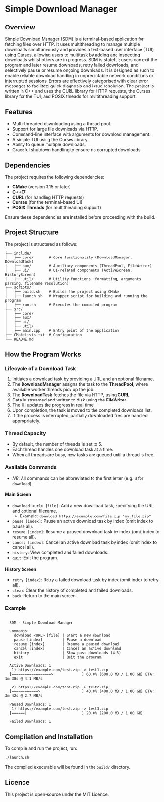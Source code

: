 # Simple Download Manager

## Overview
Simple Download Manager (SDM) is a terminal-based application for fetching files over HTTP. It uses multithreading to manage multiple downloads simultaneously and provides a text-based user interface (TUI) using Curses, allowing users to multitask by adding and inspecting downloads whilst others are in progress. SDM is stateful; users can exit the program and later resume downloads, retry failed downloads, and selectively pause or resume ongoing downloads. It is designed as such to enable reliable download handling in unpredictable network conditions or interrupted sessions. Errors are effectively categorised with clear error messages to facilitate quick diagnosis and issue resolution. The project is written in C++ and uses the CURL library for HTTP requests, the Curses library for the TUI, and POSIX threads for multithreading support.

## Features
- Multi-threaded downloading using a thread pool.
- Support for large file downloads via HTTP.
- Command-line interface with arguments for download management.
- A simple TUI using the Curses library.
- Ability to queue multiple downloads.
- Graceful shutdown handling to ensure no corrupted downloads.

## Dependencies
The project requires the following dependencies:
- **CMake** (version 3.15 or later)
- **C++17**
- **CURL** (for handling HTTP requests)
- **Curses** (for the terminal-based UI)
- **POSIX Threads** (for multithreading support)

Ensure these dependencies are installed before proceeding with the build.

## Project Structure
The project is structured as follows:
```
├── include/
│   ├── core/       # Core functionality (DownloadManager, DownloadTask)
│   ├── aux/        # Auxiliary components (ThreadPool, FileWriter)
│   ├── ui/         # UI-related components (ActiveScreen, HistoryScreen)
│   ├── util/       # Utility functions (formatting, arguments parsing, filename resolution)
├── scripts/
│   ├── build.sh    # Builds the project using CMake
│   ├── launch.sh   # Wrapper script for building and running the program
│   ├── run.sh      # Executes the compiled program
├── src/
│   ├── core/
│   ├── aux/
│   ├── ui/
│   ├── util/
│   ├── main.cpp    # Entry point of the application
├── CMakeLists.txt  # Configuration
└── README.md
```

## How the Program Works
### Lifecycle of a Download Task
1. Initiates a download task by providing a URL and an optional filename.
2. The **DownloadManager** assigns the task to the **ThreadPool**, where available worker threads pick up the job.
3. The **DownloadTask** fetches the file via HTTP, using **CURL**.
4. Data is streamed and written to disk using the **FileWriter**.
5. The UI updates the progress in real time.
6. Upon completion, the task is moved to the completed downloads list.
7. If the process is interrupted, partially downloaded files are handled appropriately.

### Thread Capacity
- By default, the number of threads is set to 5.
- Each thread handles one download task at a time.
- When all threads are busy, new tasks are queued until a thread is free.

### Available Commands
- *NB.* All commands can be abbreviated to the first letter (e.g. `d` for `download`).
#### Main Screen
- `download <url> [file]`: Add a new download task, specifying the URL and optional filename.
  - Example: `download https://example.com/file.zip "my_file.zip"`
- `pause [index]`: Pause an active download task by index (omit index to pause all).
- `resume [index]`: Resume a paused download task by index (omit index to resume all).
- `cancel [index]`: Cancel an active download task by index (omit index to cancel all).
- `history`: View completed and failed downloads.
- `quit`: Exit the program.
#### History Screen
- `retry [index]`: Retry a failed download task by index (omit index to retry all).
- `clear`: Clear the history of completed and failed downloads.
- `back`: Return to the main screen.

### Example
```

  SDM - Simple Download Manager

  Commands:
    download <URL> [file] | Start a new download
    pause [index]         | Pause a download
    resume [index]        | Resume a paused download
    cancel [index]        | Cancel an active download
    history               | Show past downloads (4|3)
    exit                  | Quit the program

  Active Downloads: 1
   1) https://example.com/test.zip -> test1.zip
  [==================>             ] 60.0% (600.0 MB / 1.00 GB) ETA: 1m 38s @ 4.1 MB/s
   
   2) https://example.com/test.zip -> test2.zip
  [============>                   ] 40.0% (400.0 MB / 1.00 GB) ETA: 3m 42s @ 2.7 MB/s

  Paused Downloads: 1
   1) https://example.com/test.zip -> test3.zip
  [======|                         ] 20.0% (200.0 MB / 1.00 GB)

  Failed Downloads: 1

```

## Compilation and Installation
To compile and run the project, run:
```sh
./launch.sh
```
The compiled executable will be found in the `build/` directory.

## Licence
This project is open-source under the MIT Licence.